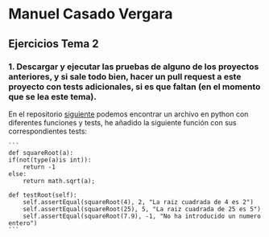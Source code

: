 # Manuel Casado Vergara

## Ejercicios Tema 2

### 1. Descargar y ejecutar las pruebas de alguno de los proyectos anteriores, y si sale todo bien, hacer un pull request a este proyecto con tests adicionales, si es que faltan (en el momento que se lea este tema).

En el repositorio [siguiente](https://github.com/cvlolo/tdd-gdg) podemos encontrar un archivo en python con diferentes funciones y tests, he añadido la siguiente función con sus correspondientes
tests:

	```
	def squareRoot(a):
    if(not(type(a)is int)):
        return -1
    else:
        return math.sqrt(a);

	def testRoot(self):
		self.assertEqual(squareRoot(4), 2, "La raiz cuadrada de 4 es 2")
		self.assertEqual(squareRoot(25), 5, "La raiz cuadrada de 25 es 5")
		self.assertEqual(squareRoot(7.9), -1, "No ha introducido un numero entero")
 	``` 
